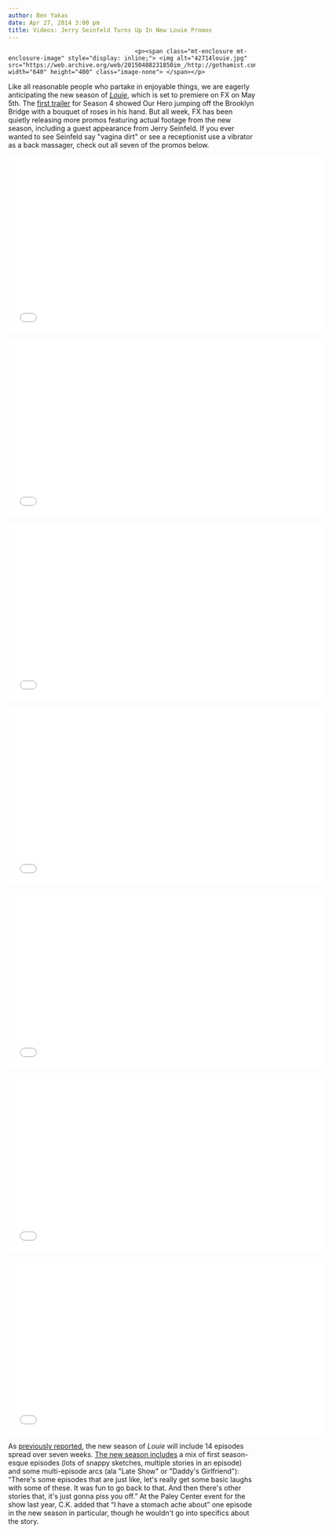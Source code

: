 ```yaml
---
author: Ben Yakas
date: Apr 27, 2014 3:00 pm
title: Videos: Jerry Seinfeld Turns Up In New Louie Promos
---
```


	
										<p><span class="mt-enclosure mt-enclosure-image" style="display: inline;"> <img alt="42714louie.jpg" src="https://web.archive.org/web/20150408231850im_/http://gothamist.com/attachments/byakas/42714louie.jpg" width="640" height="400" class="image-none"> </span></p>

<p>Like all reasonable people who partake in enjoyable things, we are eagerly anticipating the new season of <a href="https://web.archive.org/web/20150408231850/http://gothamist.com/tags/louie"><em>Louie</em></a>, which is set to premiere on FX on May 5th. The <a href="https://web.archive.org/web/20150408231850/http://gothamist.com/2014/04/16/heres_the_new_louie_trailer.php">first trailer</a> for Season 4 showed Our Hero jumping off the Brooklyn Bridge with a bouquet of roses in his hand. But all week, FX has been quietly releasing more promos featuring actual footage from the new season, including a guest appearance from Jerry Seinfeld. If you ever wanted to see Seinfeld say &quot;vagina dirt&quot; or see a receptionist use a vibrator as a back massager, check out all seven of the promos below.</p>

<p><iframe width="640" height="360" src="//web.archive.org/web/20150408231850if_/http://www.youtube.com/embed/fJaGW7poNjM" frameborder="0" allowfullscreen></iframe></p>

<p><iframe width="640" height="360" src="//web.archive.org/web/20150408231850if_/http://www.youtube.com/embed/lP9Td2sK8_0" frameborder="0" allowfullscreen></iframe></p>

<p><iframe width="640" height="360" src="//web.archive.org/web/20150408231850if_/http://www.youtube.com/embed/V9RWCpL_P8U" frameborder="0" allowfullscreen></iframe></p>

<p><iframe width="640" height="360" src="//web.archive.org/web/20150408231850if_/http://www.youtube.com/embed/KjDvkwAhBm4" frameborder="0" allowfullscreen></iframe></p>

<p><iframe width="640" height="360" src="//web.archive.org/web/20150408231850if_/http://www.youtube.com/embed/ysk8nSmlMJw" frameborder="0" allowfullscreen></iframe></p>

<p><iframe width="640" height="360" src="//web.archive.org/web/20150408231850if_/http://www.youtube.com/embed/j4VOUNDAUX8" frameborder="0" allowfullscreen></iframe></p>

<p><iframe width="640" height="360" src="//web.archive.org/web/20150408231850if_/http://www.youtube.com/embed/kvZCvGFJrh4" frameborder="0" allowfullscreen></iframe></p>

<p>As <a href="https://web.archive.org/web/20150408231850/http://gothamist.com/2014/03/13/louie_returns_in_may.php">previously reported</a>, the new season of <em>Louie</em> will include 14 episodes spread over seven weeks. <a href="https://web.archive.org/web/20150408231850/http://gothamist.com/2013/10/04/louis_ck_talks_upcoming_season_of_l.php">The new season includes</a> a mix of first season-esque episodes (lots of snappy sketches, multiple stories in an episode) and some multi-episode arcs (ala &quot;Late Show&quot; or &quot;Daddy&apos;s Girlfriend&quot;): &#x201C;There&apos;s some episodes that are just like, let&apos;s really get some basic laughs with some of these. It was fun to go back to that. And then there&apos;s other stories that, it&apos;s just gonna piss you off.&#x201D; At the Paley Center event for the show last year, C.K. added that &#x201C;I have a stomach ache about&#x201D; one episode in the new season in particular, though he wouldn&apos;t go into specifics about the story.</p>					
										
									
				